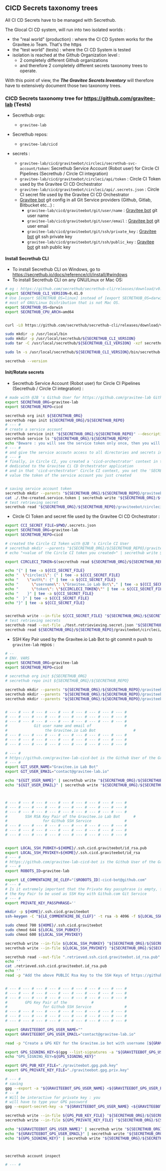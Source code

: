 
## CICD Secrets taxonomy trees

All CI CD Secrets have to be managed with Secrethub.

The Glocal CI CD system, will run into two isolated worlds :
* the "real world" (production) : where the CI CD System works for the Gravitee.io Team. That's the https
* the "test world" (tests) : where the CI CD System is tested
* isolation is reached at the Github Organization level :
  * 2 completely different Github organizations
  * and therefore 2 completely different secrets taxonomy trees to operate.

With this point of view, the _**The Gravitee Secrets Inventory**_ will therefore have to extensively document those two taxonomy trees.

### CICD Secrets taxonomy tree for https://github.com/gravitee-lab (Tests)


* Secrethub orgs:
  * `gravitee-lab`
* Secrethub repos:
  * `gravitee-lab/cicd`

* secrets :
  * `gravitee-lab/cicd/graviteebot/circleci/secrethub-svc-account/token`: Secrethub Service Account (Robot user) for Circle CI Pipelines (Secrethub / Circle CI integration)
  * `gravitee-lab/cicd/graviteebot/circleci/api/token` : Circle CI Token used by the Gravitee CI CD Orchestrator
  * `gravitee-lab/cicd/graviteebot/circleci/api/.secrets.json` : Circle CI secret file used by the Gravitee CI CD Orchestrator
  * [Gravitee bot](https://github.com/gravitee-lab) git config in all Git Service providers (Github, Gitlab, Bitbucket etc...) :
    * `gravitee-lab/cicd/graviteebot/git/user/name` : [Gravitee bot](https://github.com/gravitee-lab) git user name
    * `gravitee-lab/cicd/graviteebot/git/user/email` : [Gravitee bot](https://github.com/gravitee-lab) git user email
    * `gravitee-lab/cicd/graviteebot/git/ssh/private_key` : [Gravitee bot](https://github.com/gravitee-lab) git ssh private key
    * `gravitee-lab/cicd/graviteebot/git/ssh/public_key` :  [Gravitee bot](https://github.com/gravitee-lab) git ssh public key

#### Install Secrethub CLI

* To install Secrethub CLI on Windows, go to https://secrethub.io/docs/reference/cli/install/#windows
* To install Secrethub CLI on any GNU/Linux or Mac OS:

```bash
# eg : https://github.com/secrethub/secrethub-cli/releases/download/v0.41.2/secrethub-v0.41.2-darwin-amd64.tar.gz
export SECRETHUB_CLI_VERSION=0.41.0
# Use [export SECRETHUB_OS=linux] instead of [export SECRETHUB_OS=darwin] for
# most of GNU/Linux Distribution that is not Mac OS.
export SECRETHUB_OS=darwin
export SECRETHUB_CPU_ARCH=amd64


curl -LO https://github.com/secrethub/secrethub-cli/releases/download/v${SECRETHUB_CLI_VERSION}/secrethub-v${SECRETHUB_CLI_VERSION}-${SECRETHUB_OS}-${SECRETHUB_CPU_ARCH}.tar.gz

sudo mkdir -p /usr/local/bin
sudo mkdir -p /usr/local/secrethub/${SECRETHUB_CLI_VERSION}
sudo tar -C /usr/local/secrethub/${SECRETHUB_CLI_VERSION} -xzf secrethub-v${SECRETHUB_CLI_VERSION}-${SECRETHUB_OS}-${SECRETHUB_CPU_ARCH}.tar.gz

sudo ln -s /usr/local/secrethub/${SECRETHUB_CLI_VERSION}/bin/secrethub /usr/local/bin/secrethub

secrethub --version
```

#### Init/Rotate secrets

* Secrethub Service Account (Robot user) for Circle CI Pipelines (Secrethub / Circle CI integration) :

```bash
# made with @JB 's Github User for https://github.com/gravitee-lab Github Org
export SECRETHUB_ORG=gravitee-lab
export SECRETHUB_REPO=cicd

secrethub org init ${SECRETHUB_ORG}
secrethub repo init ${SECRETHUB_ORG}/${SECRETHUB_REPO}
# --- #
# create a service account
secrethub service init "${SECRETHUB_ORG}/${SECRETHUB_REPO}" --description "Circle CI  Service Account for the [cicd-orchestrator] Cirlce CI context for the https://github.com/gravitee-lab Organization" --permission read | tee ./.the-created.service.token
secrethub service ls "${SECRETHUB_ORG}/${SECRETHUB_REPO}"
echo "Beware : you will see the service token only once, then you will not ever be able to see it again, don'tloose it (or create another)"
# --- #
# and give the service accoutn access to all directories and secrets in the given repo, with the option :
# --- #
# finally, in Circle CI, you created a 'cicd-orchestrator' context in the [gravitee-lab] organization
# dedicated to the Gravitee Ci CD Orchestrator application
# and in that 'cicd-orchestrator' Circle CI context, you set the 'SECRETHUB_CREDENTIAL' env. var. with
# value the token of the service account you just created


# saving service account token
secrethub mkdir --parents "${SECRETHUB_ORG}/${SECRETHUB_REPO}/graviteebot/circleci/secrethub-svc-account"
cat ./.the-created.service.token | secrethub write "${SECRETHUB_ORG}/${SECRETHUB_REPO}/graviteebot/circleci/secrethub-svc-account/token"
# test retrieving secret
secrethub read "${SECRETHUB_ORG}/${SECRETHUB_REPO}/graviteebot/circleci/secrethub-svc-account/token"
```

* Circle CI Token and secret file used by the Gravitee CI CD Orchestrator :

```bash
export CCI_SECRET_FILE=$PWD/.secrets.json
export SECRETHUB_ORG=gravitee-lab
export SECRETHUB_REPO=cicd

# created the Circle CI Token with @JB 's Circle CI User
# secrethub mkdir --parents "${SECRETHUB_ORG}/${SECRETHUB_REPO}/graviteebot/circleci/api"
# echo "<value of the Circle CI token you created>" | secrethub write ${SECRETHUB_ORG}/${SECRETHUB_REPO}/graviteebot/circleci/api/token

export CIRCLECI_TOKEN=$(secrethub read ${SECRETHUB_ORG}/${SECRETHUB_REPO}/graviteebot/circleci/api/token)

echo "{" | tee -a ${CCI_SECRET_FILE}
echo "  \"circleci\": {" | tee -a ${CCI_SECRET_FILE}
echo "    \"auth\": {" | tee -a ${CCI_SECRET_FILE}
echo "      \"username\": \"Gravitee.io Lab Bot\"," | tee -a ${CCI_SECRET_FILE}
echo "      \"token\": \"${CIRCLECI_TOKEN}\"" | tee -a ${CCI_SECRET_FILE}
echo "    }" | tee -a ${CCI_SECRET_FILE}
echo "  }" | tee -a ${CCI_SECRET_FILE}
echo "}" | tee -a ${CCI_SECRET_FILE}


secrethub write --in-file ${CCI_SECRET_FILE} "${SECRETHUB_ORG}/${SECRETHUB_REPO}/graviteebot/circleci/api/.secret.json"
# test retrieving secrets
secrethub read --out-file ./test.retrievieving.secret.json "${SECRETHUB_ORG}/${SECRETHUB_REPO}/graviteebot/circleci/api/.secret.json"
secrethub read ${SECRETHUB_ORG}/${SECRETHUB_REPO}/graviteebot/circleci/api/token

```

* SSH Key Pair used by the Gravitee.io Lab Bot to git commit n push to `gravitee-lab` repos :

```bash
# --
# ENV. VARS
export SECRETHUB_ORG=gravitee-lab
export SECRETHUB_REPO=cicd

# secrethub org init ${SECRETHUB_ORG}
# secrethub repo init ${SECRETHUB_ORG}/${SECRETHUB_REPO}

secrethub mkdir --parents "${SECRETHUB_ORG}/${SECRETHUB_REPO}/graviteebot/git/user"
secrethub mkdir --parents "${SECRETHUB_ORG}/${SECRETHUB_REPO}/graviteebot/git/gpg"
secrethub mkdir --parents "${SECRETHUB_ORG}/${SECRETHUB_REPO}/graviteebot/git/ssh"


# --- # --- # --- # --- # --- # --- # --- # --- # --- #
# --- # --- # --- # --- # --- # --- # --- # --- # --- #
# --- # --- # --- # --- # --- # --- # --- # --- # --- #
#            Git user name and email of               #
#                 the Gravitee.io Lab Bot                 #
# --- # --- # --- # --- # --- # --- # --- # --- # --- #
# --- # --- # --- # --- # --- # --- # --- # --- # --- #
# --- # --- # --- # --- # --- # --- # --- # --- # --- #

# --- #
# https://github.com/gravitee-lab-cicd-bot is the Github User of the Gravitee.io Lab Bot
# --- #
export GIT_USER_NAME="Gravitee.io Lab Bot"
export GIT_USER_EMAIL="contact@gravitee-lab.io"

echo "${GIT_USER_NAME}" | secrethub write "${SECRETHUB_ORG}/${SECRETHUB_REPO}/graviteebot/git/user/name"
echo "${GIT_USER_EMAIL}" | secrethub write "${SECRETHUB_ORG}/${SECRETHUB_REPO}/graviteebot/git/user/email"



# --- # --- # --- # --- # --- # --- # --- # --- # --- #
# --- # --- # --- # --- # --- # --- # --- # --- # --- #
# --- # --- # --- # --- # --- # --- # --- # --- # --- #
#        SSH RSA Key Pair of the Gravitee.io Lab Bot      #
#                for Github SSH Service               #
# --- # --- # --- # --- # --- # --- # --- # --- # --- #
# --- # --- # --- # --- # --- # --- # --- # --- # --- #
# --- # --- # --- # --- # --- # --- # --- # --- # --- #


export LOCAL_SSH_PUBKEY=${HOME}/.ssh.cicd.graviteebot/id_rsa.pub
export LOCAL_SSH_PRVIKEY=${HOME}/.ssh.cicd.graviteebot/id_rsa
# --- #
# https://github.com/gravitee-lab-cicd-bot is the Github User of the Gravitee.io Lab Bot
# --- #
export ROBOTS_ID=gravitee-lab

export LE_COMMENTAIRE_DE_CLEF="[$ROBOTS_ID]-cicd-bot@github.com"
# --- #
# Is it extremely important that the Private Key passphrase is empty, for
# the Key Pair to be used as SSH Key with Github.com Git Service
# --- #
export PRIVATE_KEY_PASSPHRASE=''

mkdir -p ${HOME}/.ssh.cicd.graviteebot
ssh-keygen -C "${LE_COMMENTAIRE_DE_CLEF}" -t rsa -b 4096 -f ${LOCAL_SSH_PRVIKEY} -q -P "${PRIVATE_KEY_PASSPHRASE}"

sudo chmod 700 ${HOME}/.ssh.cicd.graviteebot
sudo chmod 644 ${LOCAL_SSH_PUBKEY}
sudo chmod 600 ${LOCAL_SSH_PRVIKEY}

secrethub write --in-file ${LOCAL_SSH_PUBKEY} "${SECRETHUB_ORG}/${SECRETHUB_REPO}/graviteebot/git/ssh/public_key"
secrethub write --in-file ${LOCAL_SSH_PRVIKEY} "${SECRETHUB_ORG}/${SECRETHUB_REPO}/graviteebot/git/ssh/private_key"

secrethub read --out-file ".retrieved.ssh.cicd.graviteebot.id_rsa.pub" "${SECRETHUB_ORG}/${SECRETHUB_REPO}/graviteebot/git/ssh/public_key"
echo ''
cat .retrieved.ssh.cicd.graviteebot.id_rsa.pub
echo ''
read -p "Add the above PUBLIC Rsa Key to the SSH Keys of https://github.com/gravitee-lab, the Github User of the , then hit the enter Key to proceed secrets initalization"


# --- # --- # --- # --- # --- # --- # --- # --- # --- #
# --- # --- # --- # --- # --- # --- # --- # --- # --- #
# --- # --- # --- # --- # --- # --- # --- # --- # --- #
#        GPG Key Pair of the           #
#                for Github SSH Service               #
# --- # --- # --- # --- # --- # --- # --- # --- # --- #
# --- # --- # --- # --- # --- # --- # --- # --- # --- #
# --- # --- # --- # --- # --- # --- # --- # --- # --- #

export GRAVITEEBOT_GPG_USER_NAME=""
export GRAVITEEBOT_GPG_USER_EMAIL="contact@gravitee-lab.io"

read -p "Create a GPG KEY for the Gravitee.io bot with username [${GRAVITEEBOT_GPG_USER_NAME}] and email [${GRAVITEEBOT_GPG_USER_EMAIL}], then hit the enter Key to proceed secrets initalization"

export GPG_SIGNING_KEY=$(gpg --list-signatures -a "${GRAVITEEBOT_GPG_USER_NAME} <${GRAVITEEBOT_GPG_USER_EMAIL}>" | grep 'sig' | tail -n 1 | awk '{print $2}')
echo "GPG_SIGNING_KEY=${GPG_SIGNING_KEY}"

export GPG_PUB_KEY_FILE="./graviteebot.gpg.pub.key"
export GPG_PRIVATE_KEY_FILE="./graviteebot.gpg.priv.key"

# --- #
# saving
gpg --export -a "${GRAVITEEBOT_GPG_USER_NAME} <${GRAVITEEBOT_GPG_USER_EMAIL}>" | tee ${GPG_PUB_KEY_FILE}
# -- #
# Will be interactive for private key : you
# will have to type your GPG password
gpg --export-secret-key -a "${GRAVITEEBOT_GPG_USER_NAME} <${GRAVITEEBOT_GPG_USER_EMAIL}>" | tee ${GPG_PRIVATE_KEY_FILE}

secrethub write --in-file ${GPG_PUB_KEY_FILE} "${SECRETHUB_ORG}/${SECRETHUB_REPO}/graviteebot/git/gpg/pub_key"
secrethub write --in-file ${GPG_PRIVATE_KEY_FILE} "${SECRETHUB_ORG}/${SECRETHUB_REPO}/graviteebot/git/gpg/private_key"

echo "${GRAVITEEBOT_GPG_USER_NAME}" | secrethub write "${SECRETHUB_ORG}/${SECRETHUB_REPO}/graviteebot/git/gpg/user_name"
echo "${GRAVITEEBOT_GPG_USER_EMAIL}" | secrethub write "${SECRETHUB_ORG}/${SECRETHUB_REPO}/graviteebot/git/gpg/user_email"
echo "${GPG_SIGNING_KEY}" | secrethub write "${SECRETHUB_ORG}/${SECRETHUB_REPO}/graviteebot/git/gpg/signing_key"



secrethub account inspect

# --- #
```
